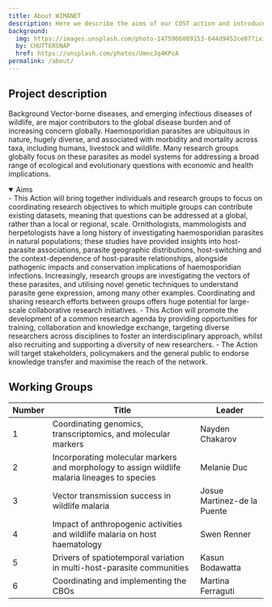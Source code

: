 ```yaml
---
title: About WIMANET
description: Here we describe the aims of our COST action and introduce the six working groups.
background:
  img: https://images.unsplash.com/photo-1475906089153-644d9452ce87?ixid=MnwxMjA3fDB8MHxwaG90by1wYWdlfHx8fGVufDB8fHx8&auto=format&fit=crop&w=1200&q=80
  by: CHUTTERSNAP
  href: https://unsplash.com/photos/UmncJq4KPcA
permalink: /about/
---
```


## Project description
Background
Vector-borne diseases, and emerging infectious diseases of wildlife, are major contributors to the global disease burden and of increasing concern globally. Haemosporidian parasites are ubiquitous in nature, hugely diverse, and associated with morbidity and mortality across taxa, including humans, livestock and wildlife. Many research groups globally focus on these parasites as model systems for addressing a broad range of ecological and evolutionary questions with economic and health implications. 
<details open>
  <summary>Aims</summary>
- This Action will bring together individuals and research groups to focus on coordinating research objectives to which multiple groups can contribute existing datasets, meaning that questions can be addressed at a global, rather than a local or regional, scale. Ornithologists, mammologists and herpetologists have a long history of investigating haemosporidian parasites in natural populations; these studies have provided insights into host-parasite associations, parasite geographic distributions, host-switching and the context-dependence of host-parasite relationships, alongside pathogenic impacts and conservation implications of haemosporidian infections. Increasingly, research groups are investigating the vectors of these parasites, and utilising novel genetic techniques to understand parasite gene expression, among many other examples. Coordinating and sharing research efforts between groups offers huge potential for large-scale collaborative research initiatives. 
- This Action will promote the development of a common research agenda by providing opportunities for training, collaboration and knowledge exchange, targeting diverse researchers across disciplines to foster an interdisciplinary approach, whilst also recruiting and supporting a diversity of new researchers. 
- The Action will target stakeholders, policymakers and the general public to endorse knowledge transfer and maximise the reach of the network.
</details>

## Working Groups

| Number |	Title	| Leader |
| ---|---|--- |
| 1	| Coordinating genomics, transcriptomics, and molecular markers | Nayden Chakarov |
| 2	| Incorporating molecular markers and morphology to assign wildlife malaria lineages to species	| Melanie Duc |
| 3	| Vector transmission success in wildlife malaria	| Josue Martinez-de la Puente |
| 4	| Impact of anthropogenic activities and wildlife malaria on host haematology	| Swen Renner |
| 5	| Drivers of spatiotemporal variation in multi-host-parasite communities	| Kasun Bodawatta | 
| 6	| Coordinating and implementing the CBOs | Martina Ferraguti | 

 
